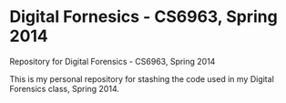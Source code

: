 Digital Fornesics - CS6963, Spring 2014
=========

Repository for Digital Forensics - CS6963, Spring 2014

This is my personal repository for stashing the code used in my Digital
Forensics class, Spring 2014.
